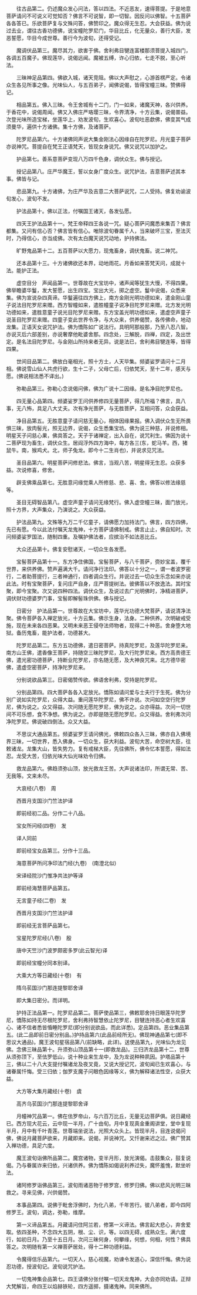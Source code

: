 <!-- { "loadSidebar": true } -->
　　往古品第二。仍述魔众发心问法，答以四法。不近恶友，速得菩提。于是地意菩萨请问不可说义可觉知否？佛言不可说智，即一切智。因反问以佛智。十五菩萨各各答已。乐欲菩萨复与文殊问答，佛赞印之。魔众得无生忍。大会获益。佛为说过去业，谓往古香功德佛，说宝幢陀罗尼门，华目比丘，化无量众，善行大臣，发恶誓愿，华目今成世尊。善行今为波旬，还得受记。

　　魔调伏品第三。魔尽其力，欲害于佛。舍利弗目犍连富楼那须菩提入城四门，各调五百魔子。佛现莲华，说偈远闻。魔被五缚，诈心归依，七走不脱，至心听法。

　　三昧神足品第四。佛欲入城，诸天竞阻。佛以大声慰之，心游首楞严定。令诸众生各见所事之像。光味仙人，与五百弟子，闻佛说偈，皆得宝幢三昧。赞佛得记。

　　相品第五。佛入三昧。令王舍城有十二门，门一如来，诸魔天神，各兴供养。于香花中，说偈周闻。佛又入佛庄严珞璎三昧，令界清净，十方云集，说偈普益。次登光味所造宝梯，坐莲华上，劝发波旬，生欢喜心。波旬吐恶歔佛，佛变其气成须曼华，遍供十方诸佛。集十方佛，及诸菩萨。

　　陀罗尼品第六。十方诸佛同声说大集金刚法心因缘自在陀罗尼。月光童子菩萨亦说神咒。菩提自在梵王正语梵天，皆现女身说咒。佛又说咒以加护之。

　　护品第七。善系意菩萨变现八万四千色身，调伏众生。佛与授记。

　　授记品第八。庄严华魔王，誓以女身广度众生。说咒护法，吉意菩萨述其本事。佛皆与记。

　　悲品第九。十方诸佛，为庄严华及吉意二大菩萨说咒，二人受持。佛复劝谕波旬发心，波旬不发。

　　护法品第十。佛以正法，付嘱国王诸天，各发弘愿。

　　四天王护法品第十一。梵王帝释四王各说一咒。疑心菩萨问魔悉来集否？佛言都集。又问有信心否？佛言皆有信心。唯除波旬眷属千人，当来破坏三宝，至法灭时，乃得信心，亦当成佛。次有太白魔天说咒动地，护持佛法。

　　旷野鬼品第十二。五百菩萨以大愿力，现鬼畜身，调伏鬼畜。说二神咒。

　　还本品第十三。十方诸佛欲还本界，动地雨花。月香如来答梵天问，成就十法。能护正法。

　　虚空目分　声闻品第一。世尊故在大宝坊中，诸声闻等犹生大慢，不得四果。佛举瞻婆华鬘，发大誓愿，出生四宝。宝出大光，掷之虚空。鬘中说偈，众悉来集。佛为宣说杂四真谛。华鬘遍往四方佛上，南方金刚光明功德如来，遣金刚山童子说法目陀罗尼来赠。西方智幢如来，遣胜幢童子说净目陀罗尼来赠。北方发光明功德如来，遣胜意童子说光目陀罗尼来赠。东方宝盖光明功德如来，遣虚空声童子说圣目陀罗尼来赠。四童子变此世界令净，与大众来，供养偈赞，各传佛命，地动龙集。正语天女说咒护法。佛为憍陈如广说法行。具明阿那般那，乃至八忍八智。亦说灭后六部差别，亦说奢摩他毗婆舍那。四念处，三解脱，四禅，四定，及出世定。是名法目陀罗尼。与金刚山所持来者无异。说是法已，舍利弗目犍连等，皆得四果。

　　世间目品第二。佛放白毫相光，照十方土，人天毕集。频婆娑罗请问十二月相。佛说雪山仙人共虎行欲，生十二子，父母亡后，归依梵天，至十二年，感天与愿。(佛说相法悉不译出。)

　　弥勒品第三。弥勒心念说偈问佛，佛为广说十二因缘。是名净目陀罗尼也。

　　四无量心品第四。频婆娑罗王问供养修四无量菩萨，得几所福？佛言，具八事，无八怖，具足八大丈夫。次有净光菩萨，与无胜菩萨，互相问答，众会获益。

　　净目品第五。无胜意童子请问慈无量心，相体因缘果报。佛入调伏众生无所畏惧三昧，放肉髻光，照无边界，说偈，众生悉集宝坊。佛为说三种慈，并说修相。明星天子问慈心果，佛具答之。天子于诸禅定，出入自在，说咒利生。佛因为说十二菩萨现为畜生，调伏众生。居阎浮外四方海中，每方各三(东，蛇马羊。西，猪鼠牛。南，猴鸡犬。北，师子兔龙。即今十二生肖也)，并说求见咒法。

　　圣目品第六。明星菩萨问修悲法。佛言，当观八苦，明星得无生忍。众获多益。次说修喜，修舍。

　　辟支佛乘品第七。无胜意问缘觉乘人所修慈、悲、喜、舍。佛答以修法缘慈等。

　　圣目无碍智品第八。虚空声童子请问无缘梵行。佛入虚空幢三昧，面门放光，照十方界，大声集众，乃演说之。大众获益。

　　护法品第九。文殊等九万二千亿童子，请佛愿力加持法门。佛言，四方四佛，先已有愿。今以此法付嘱天龙鬼神，十方菩萨请佛制戒。佛言止止，佛自知时。次问频婆娑罗国法，随制四重。及嘱护佛法者，应摈治不如法恶比丘。

　　大众还品第十。佛复安慰诸天，一切众生各发愿。

　　宝髻菩萨品第十一。东方净住佛国，宝髻菩萨，与八千菩萨，赍妙宝盖，覆千世界，来供养佛。赞声遍满大千。请问净行法印。佛答以十分之一，谓一者波罗密行，二者助菩提行，三者神通行，四者调众生行。并说过去一切众生乐念如来亦说此法。时有宝聚菩萨，复问庄严自身，庄严菩提树法。彼佛答以不放逸法。其时宝聚，即今宝聚。次又说四种四法。调伏众生，及说过去广光明佛时，净精进菩萨，调伏财功德婆罗门事，宝髻即解髻珠供佛。佛与授记。

　　日密分　护法品第一。世尊故在大宝坊中，莲华光功德大梵菩萨，请说清净法聚。佛令菩萨各入禅定放光，十方云集。佛示生身，法身。二种供养。次明破戒受施，现在未来各四恶果。又明未来恶王侵夺法师物者，现得二十种恶。舍身堕大地狱。备历鬼畜，能护法者，功德甚大。

　　陀罗尼品第二。东方五功德佛，遣日密菩萨。持真陀罗尼，及莲华陀罗尼来。南方山王佛，遣香像王菩萨，持随空三昧陀罗尼，及大行陀罗尼来。西方高贵德王佛，遣光密功德菩萨，持断业陀罗尼，亦名随无愿，及大神良咒来。北方德华密佛，遣虚空密菩萨，持净陀罗尼来。

　　分别说欲品第三。日密偈赞传欲。佛语舍利弗，受持是陀罗尼。

　　分别品第四。四大菩萨各各入定放光。憍陈如请问爱与士夫行于生死。佛为分别广说如实陀罗尼，众得大益。重问莲华陀罗尼，佛不许说。次问如空空行陀罗尼，佛为说之。众又得益。次问随无愿陀罗尼，佛为说之。众亦得益。次问一切世间不可乐想，食不净想。佛为说之。亦即是随无愿陀罗尼。众又得益。舍利弗次问净陀罗尼。佛说破四倒法。众又大益。

　　不思议大通品第五。频婆娑罗王请问佛光，佛敕四众各入三昧，佛亦自入佛境界三昧，一切世界，悉入佛身。一切众生，获大利益。波旬大苦，命空树大臣，往敕诸龙。龙集大山，皆失势力。复有戒梯大臣，先往佛所，佛令忆本誓愿，得如法忍。龙受大苦，归依光味大仙光味劝令归佛。

　　救龙品第六。佛趋须弥山顶，放光救龙王苦。大声说诸法印，所谓无常、苦、无我等。文来未尽。

　　大哀经(八卷)　周

　　西晋月支国沙门竺法护译

　　即前经初二品。分作二十八品。

　　宝女所问经(四卷)　发

　　译人同前

　　即前经宝女品第三。分作十三品。

　　海意菩萨所问净印法门经(九卷)　(南澄北似)

　　宋译经院沙门惟净共法护等译

　　即前经海慧菩萨品第五。

　　无言童子经(二卷)　发

　　西晋月支国沙门竺法护译

　　即前经无言菩萨品第七。

　　宝星陀罗尼经(八卷)　殷

　　唐中天竺沙门波罗颇密多罗(此云智光)译

　　即前经宝幢分同本别译。

　　大乘大方等日藏经(十卷)　有

　　隋乌苌国沙门那连提黎耶舍译

　　即大集日密分。而详明。

　　护持正法品第一。陀罗尼品第二。菩萨使品第三，佛敕耶舍持日眼莲华陀罗尼，憍陈如持无尽根陀罗尼，舍利弗持智慧依止陀罗尼，目犍连持恶心者生欢喜心、诸不信者悉皆惛睡陀罗尼(即分别说欲品，而此详悉)。定品第四。恶业集品第五。(此二品即前日密分别品。)护持品第六(此品前经所无)。佛现神通品第七(即不思议大通品)。魔王波旬星宿品第八(前缺略，此详)。送使品第九，光味仙为龙见佛。念佛三昧品第十。升须弥山顶品第十一(即救龙品)。三归济龙品第十二，世尊从须弥顶下，至佉罗低山，说十种业来生龙中，及为龙说种种夙因。护塔品第十三，佛以二十八大支提付嘱诸龙及夜叉竟，又说大授记咒，波旬闻已生欢喜心，与诸眷属忏悔。受三归依；伽罗支魔子问眼色因缘等义，佛为解释诸法性空，众获大益。

　　大方等大集月藏经(十卷)　虞

　　高齐乌苌国沙门那连提黎耶舍译

　　月幢神咒品第一。佛在佉罗帝山，与六百万比丘，无量无边菩萨俱。说日藏经已。西方现大花云，云中现一半月，广十由旬。月中复现真金重阁讲堂，堂中复现半月，月中有千叶青莲。世尊端坐说法，光照大众头上。皆现半月，目连说偈问佛，佛说月藏菩萨欲来，月藏即来。说偈，并说神咒。又忏谢来迟之过。佛广赞其入禅功德，具足六度。

　　魔王波旬诣佛所品第二。魔宫诸物，变半月形，放光演偈。击鼓集众，鼓复说偈。乃与眷属诈来归依，兴诸供养。佛为憍陈如偈说利养过失，魔怀羞愧，默坐听法。

　　诸阿修罗诣佛品第三。波旬雨诸恶物于修罗宫，修罗归佛。佛以悲风光明三昧救之。寻来见佛，兴供偈赞。

　　本事品第四。说佛于毗舍浮佛时，为化八弟，千年苦行。彼八弟者，即今四阿修罗王。波旬，调达，弥勒，维摩。

　　第一义谛品第五。月藏请问住阿兰若，修第一义谛法。佛言起大悲心，弃舍爱取。依四圣种，不念四大五阴，根、尘、识，等。以四无碍，成熟众生。满六度行，如初日月。乃至十五日月。次问三昧何身，何攀缘，何想，何相，何性？佛具答之。次明随有第一义禅菩萨居处，得十二种功德利益。

　　令魔得信乐品第六。一切天人，慈心视魔，劝谏令发道心，深信忏悔。佛为说忍功德，授波旬记。波旬说咒护法。

　　一切鬼神集会品第七。四王请佛分张付嘱一切天龙鬼神，大会亦同劝请。正辩大梵解旨，命四王以焰赫铁轮，四方遥掷，摄诸鬼神。同来佛所。

